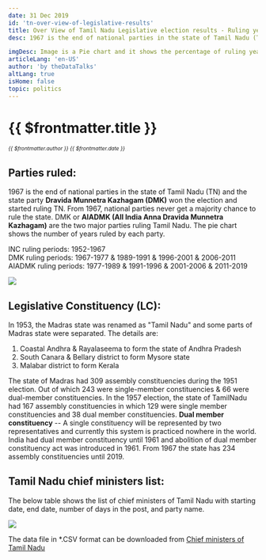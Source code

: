 ```yaml
---
date: 31 Dec 2019
id: 'tn-over-view-of-legislative-results'
title: Over View of Tamil Nadu Legislative election results - Ruling years of various parties and number of legislative constituency details
desc: 1967 is the end of national parties in the state of Tamil Nadu (TN) and the state party **Dravida Munnetra Kazhagam (DMK)** won the election and started ruling TN. From 1967, national parties never get a majority chance to rule the state. DMK or **AIADMK (All India Anna Dravida Munnetra Kazhagam)** are the two major

imgDesc: Image is a Pie chart and it shows the percentage of ruling years of various parties
articleLang: 'en-US'
author: 'by theDataTalks'
altLang: true
isHome: false
topic: politics
---
```


<altLang />

# {{ $frontmatter.title }}
<i style="font-size: 0.75em;"> {{ $frontmatter.author }} {{ $frontmatter.date }} </i>

## Parties ruled:

1967 is the end of national parties in the state of Tamil Nadu (TN) and
the state party **Dravida Munnetra Kazhagam (DMK)** won the election and
started ruling TN. From 1967, national parties never get a majority
chance to rule the state. DMK or **AIADMK (All India Anna Dravida
Munnetra Kazhagam)** are the two major parties ruling Tamil Nadu. The
pie chart shows the number of years ruled by each party.

INC ruling periods: 1952-1967\
DMK ruling periods: 1967-1977 & 1989-1991 & 1996-2001 & 2006-2011\
AIADMK ruling periods: 1977-1989 & 1991-1996 & 2001-2006 & 2011-2019

![](/img/politics/tn-over-view-of-legislative-results_files/figure-markdown/tn-rulers-1.png)

## Legislative Constituency (LC):

In 1953, the Madras state was renamed as "Tamil Nadu" and some parts of
Madras state were separated. The details are:

1.  Coastal Andhra & Rayalaseema to form the state of
    Andhra Pradesh
2.  South Canara & Bellary district to form Mysore state
3.  Malabar district to form Kerala

The state of Madras had 309 assembly constituencies during the 1951
election. Out of which 243 were single-member constituencies & 66 were
dual-member constituencies. In the 1957 election, the state of TamilNadu
had 167 assembly constituencies in which 129 were single member
constituencies and 38 dual member constituencies. **Dual member
constituency** -- A single constituency will be represented by two
representatives and currently this system is practiced nowhere in the
world. India had dual member constituency until 1961 and abolition of
dual member constituency act was introduced in 1961. From 1967 the state
has 234 assembly constituencies until 2019.

## Tamil Nadu chief ministers list:

The below table shows the list of chief ministers of Tamil Nadu with
starting date, end date, number of days in the post, and party name.

![](/img/politics/tn-over-view-of-legislative-results_files/figure-markdown/tn-chief-ministers-1.png)

The data file in \*.CSV format can be downloaded from [Chief ministers of Tamil Nadu](https://thedatatalks.in/datas/politics/tn-chief-ministers.csv)

<style>

</style>